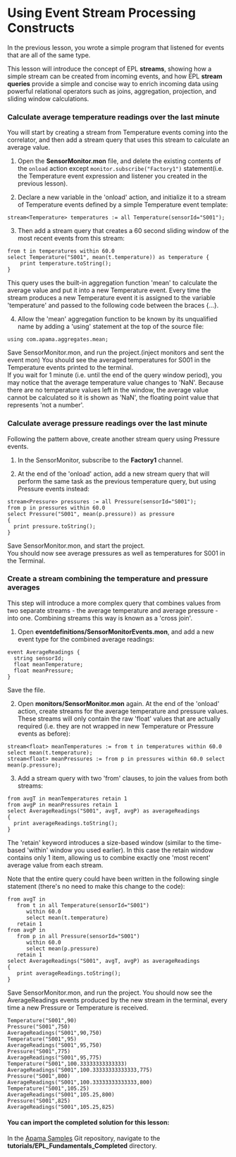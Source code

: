# Using Event Stream Processing Constructs

In the previous lesson, you wrote a simple program that listened for 
events that are all of the same type.

This lesson will introduce the concept of EPL **streams**, showing how a simple stream can be created from incoming events, and how EPL **stream queries** provide a simple and concise way to enrich incoming data using powerful relational operators such as joins, aggregation, projection, and sliding window calculations.  

### Calculate average temperature readings over the last minute
  
You will start by creating a stream from Temperature events coming into the correlator, and then add a stream query that uses this stream to calculate an average value. 

1. Open the **SensorMonitor.mon** file, and delete the existing contents of the ``` onload ``` action except ``` monitor.subscribe("Factory1") ``` statement(i.e. the Temperature event expression and listener you created in the previous lesson).

2. Declare a new variable in the 'onload' action, and initialize it to a stream of Temperature events defined by a simple Temperature event template:  

```
stream<Temperature> temperatures := all Temperature(sensorId="S001");
```

3. Then add a stream query that creates a 60 second sliding window of the most recent events from this stream:  
```
from t in temperatures within 60.0 
select Temperature("S001", mean(t.temperature)) as temperature {
    print temperature.toString();
} 
```
This query uses the built-in aggregation function 'mean' to calculate the average value and put it into a new Temperature event. Every time the stream produces a new Temperature event it is assigned to the variable 'temperature' and passed to the following code between the braces {...}.

4. Allow the 'mean' aggregation function to be known by its unqualified name by adding a 'using' statement at the top of the source file: 

```
using com.apama.aggregates.mean; 
```

Save SensorMonitor.mon, and run the project.(inject monitors and sent the event mon) You should see the averaged temperatures for S001 in the Temperature events printed to the terminal. 
<br>
If you wait for 1 minute (i.e. until the end of the query window period), you may notice that the average temperature value changes to 'NaN'. Because there are no temperature values left in the window, the average value cannot be calculated so it is shown as 'NaN', the floating point value that represents 'not a number'.

### Calculate average pressure readings over the last minute
Following the pattern above, create another stream query using Pressure events. 

1. In the SensorMonitor, subscribe to the **Factory1** channel.

2. At the end of the 'onload' action, add a new stream query that will perform the same task as the previous temperature query, but using Pressure events instead:  
```
stream<Pressure> pressures := all Pressure(sensorId="S001");
from p in pressures within 60.0
select Pressure("S001", mean(p.pressure)) as pressure
{
  print pressure.toString();
}
```

Save SensorMonitor.mon, and start the project. <br>
You should now see average pressures as well as temperatures for S001 in the Terminal. 

### Create a stream combining the temperature and pressure averages

This step will introduce a more complex query that combines values from two separate streams - the average temperature and 
average pressure - into one. Combining streams this way is known as a 'cross join'.

1. Open **eventdefinitions/SensorMonitorEvents.mon**, and add a new event type for the combined average readings: 
```
event AverageReadings {
  string sensorId;
  float meanTemperature;
  float meanPressure;
}
```
Save the file.

2. Open **monitors/SensorMonitor.mon** again. At the end of the 'onload' action, create streams for the average temperature and pressure values. These streams will only contain the raw 'float' values that are actually required (i.e. they are not wrapped in new Temperature or Pressure events as before):  
```
stream<float> meanTemperatures := from t in temperatures within 60.0 select mean(t.temperature);
stream<float> meanPressures := from p in pressures within 60.0 select mean(p.pressure);
```
3. Add a stream query with two 'from' clauses, to join the values from both streams:  
```
from avgT in meanTemperatures retain 1 
from avgP in meanPressures retain 1
select AverageReadings("S001", avgT, avgP) as averageReadings 
{
  print averageReadings.toString();
} 
```
The 'retain' keyword introduces a size-based window (similar to the time-based 'within' window you used earlier). In this case the retain window contains only 1 item, allowing us to combine exactly one 'most recent' average value from each stream.

Note that the entire query could have been written in the following single statement (there's no need to make this change to the code): 
```
from avgT in 
   from t in all Temperature(sensorId="S001") 
      within 60.0 
      select mean(t.temperature)
   retain 1
from avgP in 
   from p in all Pressure(sensorId="S001") 
      within 60.0 
      select mean(p.pressure) 
   retain 1
select AverageReadings("S001", avgT, avgP) as averageReadings 
{
   print averageReadings.toString();
} 
```
Save SensorMonitor.mon, and run the project. You should now see the AverageReadings events produced by the new stream in the terminal, every time a new Pressure or Temperature is received.
```
Temperature("S001",90)
Pressure("S001",750)
AverageReadings("S001",90,750)
Temperature("S001",95)
AverageReadings("S001",95,750)
Pressure("S001",775)
AverageReadings("S001",95,775)
Temperature("S001",100.33333333333333)
AverageReadings("S001",100.33333333333333,775)
Pressure("S001",800)
AverageReadings("S001",100.33333333333333,800)
Temperature("S001",105.25)
AverageReadings("S001",105.25,800)
Pressure("S001",825)
AverageReadings("S001",105.25,825)
```

#### You can import the completed solution for this lesson:  

In the [Apama Samples](https://github.com/Cumulocity-IoT/apama-samples) Git repository, navigate to the **tutorials/EPL_Fundamentals_Completed** directory.
